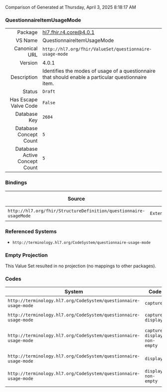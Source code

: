 Comparison of 
Generated at Thursday, April 3, 2025 8:18:17 AM

### QuestionnaireItemUsageMode

|      |     |
| ---: | --- |
| Package | hl7.fhir.r4.core@4.0.1 |
| VS Name | QuestionnaireItemUsageMode |
| Canonical URL | `http://hl7.org/fhir/ValueSet/questionnaire-usage-mode` |
| Version | 4.0.1 |
| Description | Identifies the modes of usage of a questionnaire that should enable a particular questionnaire item. |
| Status | `Draft` |
| Has Escape Valve Code | `False` |
| Database Key | `2684` |
| Database Concept Count | `5` |
| Database Active Concept Count | `5` |
### Bindings

| Source | Element | Binding | Strength | Element Short |
| ------ | ------- | ------- | -------- | ------------- |
| `http://hl7.org/fhir/StructureDefinition/questionnaire-usageMode` | `Extension.value[x]` | `http://hl7.org/fhir/ValueSet/questionnaire-usage-mode\|4.0.1` | `Required` | Value of extension |

### Referenced Systems

* `http://terminology.hl7.org/CodeSystem/questionnaire-usage-mode`
### Empty Projection

This Value Set resulted in no projection (no mappings to other packages).

### Codes

| System | Code | Display |
| ------ | ---- | ------- |
| `http://terminology.hl7.org/CodeSystem/questionnaire-usage-mode` | `capture` | Capture Only |
| `http://terminology.hl7.org/CodeSystem/questionnaire-usage-mode` | `capture-display` | Capture & Display |
| `http://terminology.hl7.org/CodeSystem/questionnaire-usage-mode` | `capture-display-non-empty` | Capture or, if answered, Display |
| `http://terminology.hl7.org/CodeSystem/questionnaire-usage-mode` | `display` | Display Only |
| `http://terminology.hl7.org/CodeSystem/questionnaire-usage-mode` | `display-non-empty` | Display when Answered |
